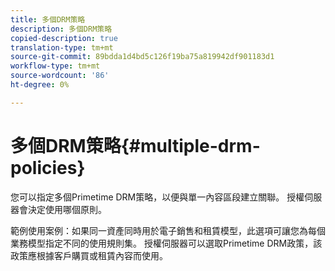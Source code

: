 ```yaml
---
title: 多個DRM策略
description: 多個DRM策略
copied-description: true
translation-type: tm+mt
source-git-commit: 89bdda1d4bd5c126f19ba75a819942df901183d1
workflow-type: tm+mt
source-wordcount: '86'
ht-degree: 0%

---
```



# 多個DRM策略{#multiple-drm-policies}

您可以指定多個Primetime DRM策略，以便與單一內容區段建立關聯。 授權伺服器會決定使用哪個原則。

範例使用案例：如果同一資產同時用於電子銷售和租賃模型，此選項可讓您為每個業務模型指定不同的使用規則集。 授權伺服器可以選取Primetime DRM政策，該政策應根據客戶購買或租賃內容而使用。
